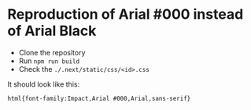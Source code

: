 # Reproduction of Arial #000 instead of Arial Black
* Clone the repository
* Run `npm run build`
* Check the `./.next/static/css/<id>.css`

It should look like this:
```
html{font-family:Impact,Arial #000,Arial,sans-serif}
```